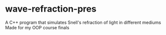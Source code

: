 # wave-refraction-pres
A C++ program that simulates Snell's refraction of light in different mediums
Made for my OOP course finals
